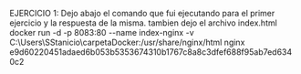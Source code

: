 EJERCICIO 1:
Dejo abajo el comando que fui ejecutando para el primer ejercicio y la respuesta de la misma. 
tambien dejo el archivo index.html
docker run -d -p 8083:80 --name index-nginx -v C:\Users\SStanicio\carpetaDocker:/usr/share/nginx/html nginx
e9d60220451adaed6b053b5353674310b1767c8a8c3dfef688f95ab7ed6340c2
